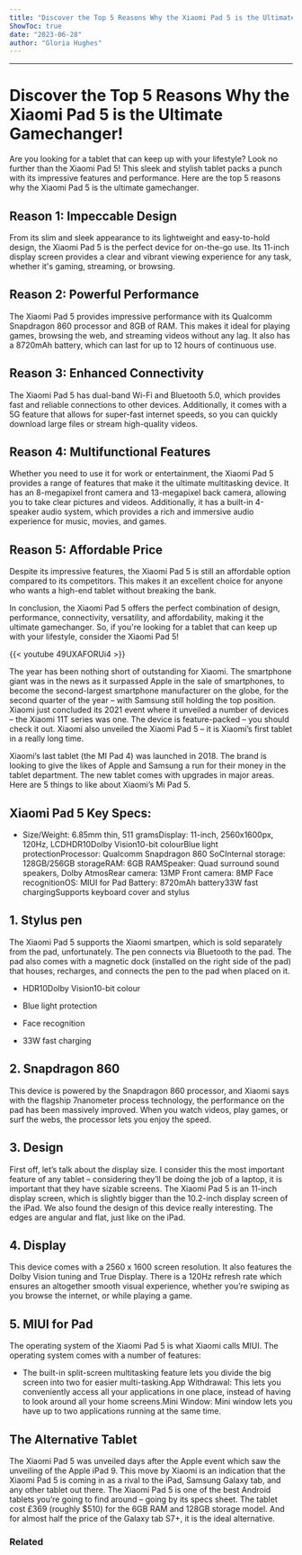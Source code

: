 ```yaml
---
title: "Discover the Top 5 Reasons Why the Xiaomi Pad 5 is the Ultimate Gamechanger!"
ShowToc: true 
date: "2023-06-28"
author: "Gloria Hughes"
---
```

*****
# Discover the Top 5 Reasons Why the Xiaomi Pad 5 is the Ultimate Gamechanger!

Are you looking for a tablet that can keep up with your lifestyle? Look no further than the Xiaomi Pad 5! This sleek and stylish tablet packs a punch with its impressive features and performance. Here are the top 5 reasons why the Xiaomi Pad 5 is the ultimate gamechanger.

## Reason 1: Impeccable Design

From its slim and sleek appearance to its lightweight and easy-to-hold design, the Xiaomi Pad 5 is the perfect device for on-the-go use. Its 11-inch display screen provides a clear and vibrant viewing experience for any task, whether it's gaming, streaming, or browsing.

## Reason 2: Powerful Performance 

The Xiaomi Pad 5 provides impressive performance with its Qualcomm Snapdragon 860 processor and 8GB of RAM. This makes it ideal for playing games, browsing the web, and streaming videos without any lag. It also has a 8720mAh battery, which can last for up to 12 hours of continuous use.

## Reason 3: Enhanced Connectivity

The Xiaomi Pad 5 has dual-band Wi-Fi and Bluetooth 5.0, which provides fast and reliable connections to other devices. Additionally, it comes with a 5G feature that allows for super-fast internet speeds, so you can quickly download large files or stream high-quality videos.

## Reason 4: Multifunctional Features

Whether you need to use it for work or entertainment, the Xiaomi Pad 5 provides a range of features that make it the ultimate multitasking device. It has an 8-megapixel front camera and 13-megapixel back camera, allowing you to take clear pictures and videos. Additionally, it has a built-in 4-speaker audio system, which provides a rich and immersive audio experience for music, movies, and games.

## Reason 5: Affordable Price

Despite its impressive features, the Xiaomi Pad 5 is still an affordable option compared to its competitors. This makes it an excellent choice for anyone who wants a high-end tablet without breaking the bank.

In conclusion, the Xiaomi Pad 5 offers the perfect combination of design, performance, connectivity, versatility, and affordability, making it the ultimate gamechanger. So, if you're looking for a tablet that can keep up with your lifestyle, consider the Xiaomi Pad 5!

{{< youtube 49UXAFORUi4 >}} 



The year has been nothing short of outstanding for Xiaomi. The smartphone giant was in the news as it surpassed Apple in the sale of smartphones, to become the second-largest smartphone manufacturer on the globe, for the second quarter of the year – with Samsung still holding the top position. Xiaomi just concluded its 2021 event where it unveiled a number of devices – the Xiaomi 11T series was one. The device is feature-packed – you should check it out. Xiaomi also unveiled the Xiaomi Pad 5 – it is Xiaomi’s first tablet in a really long time. 
 
Xiaomi’s last tablet (the MI Pad 4) was launched in 2018. The brand is looking to give the likes of Apple and Samsung a run for their money in the tablet department. The new tablet comes with upgrades in major areas. Here are 5 things to like about Xiaomi’s Mi Pad 5.  
 
## Xiaomi Pad 5 Key Specs: 
 
- Size/Weight: 6.85mm thin, 511 gramsDisplay: 11-inch, 2560x1600px, 120Hz, LCDHDR10Dolby Vision10-bit colourBlue light protectionProcessor: Qualcomm Snapdragon 860 SoCInternal storage: 128GB/256GB storageRAM: 6GB RAMSpeaker: Quad surround sound speakers,  Dolby AtmosRear camera: 13MP Front camera: 8MP Face recognitionOS: MIUI for Pad Battery: 8720mAh battery33W fast chargingSupports keyboard cover and stylus

 
## 1. Stylus pen 
 
The Xiaomi Pad 5 supports the Xiaomi smartpen, which is sold separately from the pad, unfortunately. The pen connects via Bluetooth to the pad. The pad also comes with a magnetic dock (installed on the right side of the pad) that houses, recharges, and connects the pen to the pad when placed on it. 
 
- HDR10Dolby Vision10-bit colour

 
- Blue light protection

 
- Face recognition

 
- 33W fast charging

 
## 2. Snapdragon 860
 
This device is powered by the Snapdragon 860 processor, and Xiaomi says with the flagship 7nanometer process technology, the performance on the pad has been massively improved. When you watch videos, play games, or surf the webs, the processor lets you enjoy the speed.
 
## 3. Design
 
First off, let’s talk about the display size. I consider this the most important feature of any tablet – considering they’ll be doing the job of a laptop, it is important that they have sizable screens. The Xiaomi Pad 5 is an 11-inch display screen, which is slightly bigger than the 10.2-inch display screen of the iPad. We also found the design of this device really interesting. The edges are angular and flat, just like on the iPad.
 
## 4. Display
 
This device comes with a 2560 x 1600 screen resolution. It also features the Dolby Vision tuning and True Display. There is a 120Hz refresh rate which ensures an altogether smooth visual experience, whether you’re swiping as you browse the internet, or while playing a game. 
 
## 5. MIUI for Pad
 
The operating system of the Xiaomi Pad 5 is what Xiaomi calls MIUI. The operating system comes with a number of features: 
 
- The built-in split-screen multitasking feature lets you divide the big screen into two for easier multi-tasking.App Withdrawal: This lets you conveniently access all your applications in one place, instead of having to look around all your home screens.Mini Window: Mini window lets you have up to two applications running at the same time.

 
## The Alternative Tablet
 
The Xiaomi Pad 5 was unveiled days after the Apple event which saw the unveiling of the Apple iPad 9. This move by Xiaomi is an indication that the Xiaomi Pad 5 is coming in as a rival to the iPad, Samsung Galaxy tab, and any other tablet out there. The Xiaomi Pad 5 is one of the best Android tablets you’re going to find around – going by its specs sheet. The tablet cost £369 (roughly $510) for the 6GB RAM and 128GB storage model. And for almost half the price of the Galaxy tab S7+, it is the ideal alternative. 
 
### Related



